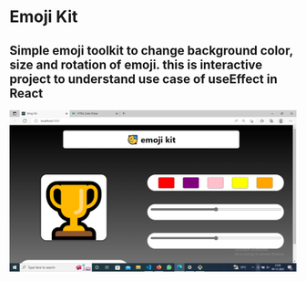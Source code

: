 # Emoji Kit

## Simple emoji toolkit to change background color, size and rotation of emoji. this is interactive project to understand use case of useEffect in React


![Live Preview](./src/screenshot/live-screenshot.png)

